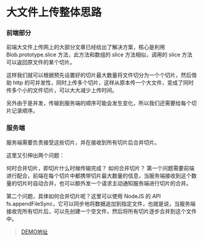 # 大文件上传整体思路

### 前端部分

前端大文件上传网上的大部分文章已经给出了解决方案，核心是利用 Blob.prototype.slice 方法，此方法和数组的 slice 方法相似，调用的 slice 方法可以返回原文件的某个切片。

这样我们就可以根据预先设置好的切片最大数量将文件切分为一个个切片，然后借助 http 的可并发性，同时上传多个切片，这样从原本传一个大文件，变成了同时传多个小的文件切片，可以大大减少上传时间。

另外由于是并发，传输到服务端的顺序可能会发生变化，所以我们还需要给每个切片记录顺序。

### 服务端

服务端需要负责接受这些切片，并在接收到所有切片后合并切片。

这里又引伸出两个问题：

何时合并切片，即切片什么时候传输完成？
如何合并切片？
第一个问题需要前端进行配合，前端在每个切片中都携带切片最大数量的信息，当服务端接收到这个数量的切片时自动合并，也可以额外发一个请求主动通知服务端进行切片的合并。

第二个问题，具体如何合并切片呢？这里可以使用 NodeJS 的 API fs.appendFileSync，它可以同步地将数据追加到指定文件，也就是说，当服务端接收完所有切片后，可以先创建一个空文件，然后将所有切片逐步合并到这个文件中。

> [DEMO地址](http://124.70.154.29/pages/index.html)